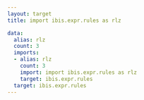 ```yaml
---
layout: target
title: import ibis.expr.rules as rlz

data:
  alias: rlz
  count: 3
  imports:
  - alias: rlz
    count: 3
    import: import ibis.expr.rules as rlz
    target: ibis.expr.rules
  target: ibis.expr.rules
---
```

